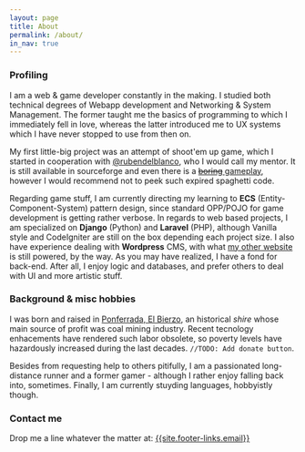 ```yaml
---
layout: page
title: About
permalink: /about/
in_nav: true
---
```


### Profiling

I am a web & game developer constantly in the making. I studied both technical
degrees of Webapp development and Networking & System Management. The former 
taught me the basics of programming to which I immediately fell in love, whereas 
the latter introduced me to UX systems which I have never stopped to use from then on.

My first little-big project was an attempt of shoot'em up game, which I started in
cooperation with [@rubendelblanco][2], who I would call my mentor. It is still 
available in sourceforge and even there is a [~~boring~~ gameplay][3], however I would recommend 
not to peek such expired spaghetti code.

Regarding game stuff, I am currently directing my learning to **ECS** (Entity-Component-System) 
pattern design, since standard OPP/POJO for game development is getting rather
verbose. In regards to web based projects, I am specialized on **Django** (Python) and
**Laravel** (PHP), although Vanilla style and CodeIgniter are still on the box 
depending each project size. I also have experience dealing with **Wordpress** 
CMS, with what [my other website][4] is still powered, by the way. As you may have realized, I have
a fond for back-end. After all, I enjoy logic and databases, and prefer others to deal with
UI and more artistic stuff.


### Background & misc hobbies

I was born and raised in [Ponferrada, El Bierzo][1], an historical 
*shire* whose main source of profit was coal mining industry. Recent tecnology
enhacements have rendered such labor obsolete, so poverty levels have hazardously
increased during the last decades. `//TODO: Add donate button`. 

Besides from requesting help to others pitifully, I am a passionated long-distance
runner and a former gamer - although I rather enjoy falling back into, sometimes. 
Finally, I am currently stuyding languages, hobbyistly though.

### Contact me

Drop me a line whatever the matter at: [{{site.footer-links.email}}](mailto:{{site.footer-links.email}})


[1]: https://es.wikipedia.org/wiki/Ponferrada "Ponferrada"
[2]: https://github.com/rubendelblanco 
[3]: https://www.youtube.com/watch?v=Z68O-gwiEFk "Warismox"
[4]: http://katodia.com "My other website"
